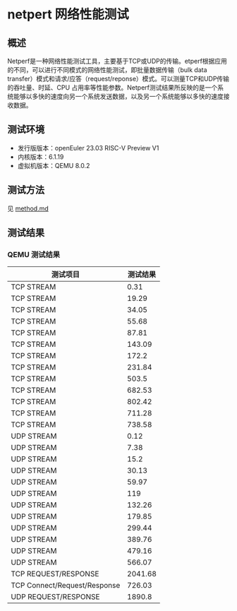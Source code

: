 # netpert 网络性能测试

## 概述

Netperf是一种网络性能测试工具，主要基于TCP或UDP的传输。etperf根据应用的不同，可以进行不同模式的网络性能测试，即批量数据传输（bulk data transfer）模式和请求/应答（request/reponse）模式。可以测量TCP和UDP传输的吞吐量、时延、CPU 占用率等性能参数。Netperf测试结果所反映的是一个系统能够以多快的速度向另一个系统发送数据，以及另一个系统能够以多快的速度接收数据。

## 测试环境

- 发行版版本：openEuler 23.03 RISC-V Preview V1
- 内核版本：6.1.19
- 虚拟机版本：QEMU 8.0.2

## 测试方法

见 [method.md](./method.md)

## 测试结果

### QEMU 测试结果

| 测试项目                         | 测试结果    |
|------------------------------|---------|
| TCP STREAM                   | 0.31    |
| TCP STREAM                   | 19.29   |
| TCP STREAM                   | 34.05   |
| TCP STREAM                   | 55.68   |
| TCP STREAM                   | 87.81   |
| TCP STREAM                   | 143.09  |
| TCP STREAM                   | 172.2   |
| TCP STREAM                   | 231.84  |
| TCP STREAM                   | 503.5   |
| TCP STREAM                   | 682.53  |
| TCP STREAM                   | 802.42  |
| TCP STREAM                   | 711.28  |
| TCP STREAM                   | 738.58  |
| UDP STREAM                   | 0.12    |
| UDP STREAM                   | 7.38    |
| UDP STREAM                   | 15.2    |
| UDP STREAM                   | 30.13   |
| UDP STREAM                   | 59.97   |
| UDP STREAM                   | 119     |
| UDP STREAM                   | 132.26  |
| UDP STREAM                   | 179.85  |
| UDP STREAM                   | 299.44  |
| UDP STREAM                   | 389.76  |
| UDP STREAM                   | 479.16  |
| UDP STREAM                   | 566.07  |
| TCP REQUEST/RESPONSE         | 2041.68 |
| TCP Connect/Request/Response | 726.03  |
| UDP REQUEST/RESPONSE         | 1890.8  |
